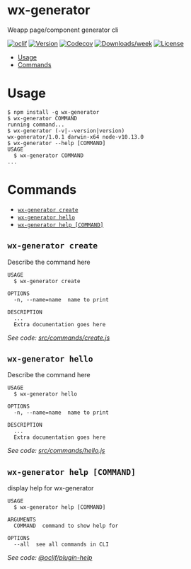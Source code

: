 wx-generator
============

Weapp page/component generator cli

[![oclif](https://img.shields.io/badge/cli-oclif-brightgreen.svg)](https://oclif.io)
[![Version](https://img.shields.io/npm/v/wx-generator.svg)](https://npmjs.org/package/wx-generator)
[![Codecov](https://codecov.io/gh/tim1023/wx-generator/branch/master/graph/badge.svg)](https://codecov.io/gh/tim1023/wx-generator)
[![Downloads/week](https://img.shields.io/npm/dw/wx-generator.svg)](https://npmjs.org/package/wx-generator)
[![License](https://img.shields.io/npm/l/wx-generator.svg)](https://github.com/tim1023/wx-generator/blob/master/package.json)

<!-- toc -->
* [Usage](#usage)
* [Commands](#commands)
<!-- tocstop -->
# Usage
<!-- usage -->
```sh-session
$ npm install -g wx-generator
$ wx-generator COMMAND
running command...
$ wx-generator (-v|--version|version)
wx-generator/1.0.1 darwin-x64 node-v10.13.0
$ wx-generator --help [COMMAND]
USAGE
  $ wx-generator COMMAND
...
```
<!-- usagestop -->
# Commands
<!-- commands -->
* [`wx-generator create`](#wx-generator-create)
* [`wx-generator hello`](#wx-generator-hello)
* [`wx-generator help [COMMAND]`](#wx-generator-help-command)

## `wx-generator create`

Describe the command here

```
USAGE
  $ wx-generator create

OPTIONS
  -n, --name=name  name to print

DESCRIPTION
  ...
  Extra documentation goes here
```

_See code: [src/commands/create.js](https://github.com/tim1023/wx-generator/blob/v1.0.1/src/commands/create.js)_

## `wx-generator hello`

Describe the command here

```
USAGE
  $ wx-generator hello

OPTIONS
  -n, --name=name  name to print

DESCRIPTION
  ...
  Extra documentation goes here
```

_See code: [src/commands/hello.js](https://github.com/tim1023/wx-generator/blob/v1.0.1/src/commands/hello.js)_

## `wx-generator help [COMMAND]`

display help for wx-generator

```
USAGE
  $ wx-generator help [COMMAND]

ARGUMENTS
  COMMAND  command to show help for

OPTIONS
  --all  see all commands in CLI
```

_See code: [@oclif/plugin-help](https://github.com/oclif/plugin-help/blob/v2.1.4/src/commands/help.ts)_
<!-- commandsstop -->
